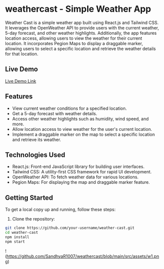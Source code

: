 # weathercast - Simple Weather App

Weather Cast is a simple weather app built using React.js and Tailwind CSS. It leverages the OpenWeather API to provide users with the current weather, 5-day forecast, and other weather highlights. Additionally, the app features location access, allowing users to view the weather for their current location. It incorporates Pegion Maps to display a draggable marker, allowing users to select a specific location and retrieve the weather details for that location.

## Live Demo

[Live Demo Link](https://weathercast-brown.vercel.app/)

## Features

- View current weather conditions for a specified location.
- Get a 5-day forecast with weather details.
- Access other weather highlights such as humidity, wind speed, and more.
- Allow location access to view weather for the user's current location.
- Implement a draggable marker on the map to select a specific location and retrieve its weather.

## Technologies Used

- React.js: Front-end JavaScript library for building user interfaces.
- Tailwind CSS: A utility-first CSS framework for rapid UI development.
- OpenWeather API: To fetch weather data for various locations.
- Pegion Maps: For displaying the map and draggable marker feature.

## Getting Started

To get a local copy up and running, follow these steps:

1. Clone the repository:

```bash
git clone https://github.com/your-username/weather-cast.git
cd weather-cast
npm install
npm start
```
!(https://github.com/SandhyaR1007/weathercast/blob/main/src/assets/w1.png)
